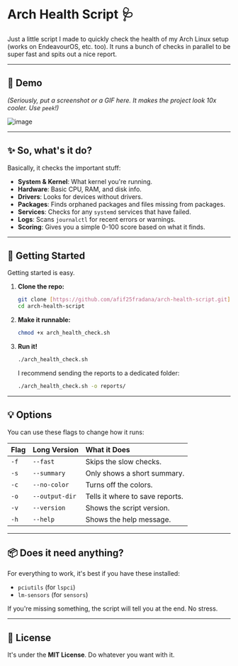 # Arch Health Script 🩺

Just a little script I made to quickly check the health of my Arch Linux setup (works on EndeavourOS, etc. too). It runs a bunch of checks in parallel to be super fast and spits out a nice report.

---

## 📸 Demo

*(Seriously, put a screenshot or a GIF here. It makes the project look 10x cooler. Use `peek`!)*

![image](https://github.com/afif25fradana/arch-health-script/assets/106969564/67f70b74-ed5d-4f11-9e28-ac7f3d56d787)


---

## ✨ So, what's it do?

Basically, it checks the important stuff:
* **System & Kernel**: What kernel you're running.
* **Hardware**: Basic CPU, RAM, and disk info.
* **Drivers**: Looks for devices without drivers.
* **Packages**: Finds orphaned packages and files missing from packages.
* **Services**: Checks for any `systemd` services that have failed.
* **Logs**: Scans `journalctl` for recent errors or warnings.
* **Scoring**: Gives you a simple 0-100 score based on what it finds.

---

## 🚀 Getting Started

Getting started is easy.

1.  **Clone the repo:**
    ```bash
    git clone [https://github.com/afif25fradana/arch-health-script.git](https://github.com/afif25fradana/arch-health-script.git)
    cd arch-health-script
    ```

2.  **Make it runnable:**
    ```bash
    chmod +x arch_health_check.sh
    ```

3.  **Run it!**
    ```bash
    ./arch_health_check.sh
    ```
    I recommend sending the reports to a dedicated folder:
    ```bash
    ./arch_health_check.sh -o reports/
    ```

---

## 💡 Options

You can use these flags to change how it runs:

| Flag | Long Version | What it Does |
| :--- | :--- | :--- |
| `-f` | `--fast` | Skips the slow checks. |
| `-s` | `--summary` | Only shows a short summary. |
| `-c` | `--no-color` | Turns off the colors. |
| `-o` | `--output-dir` | Tells it where to save reports. |
| `-v` | `--version` | Shows the script version. |
| `-h` | `--help` | Shows the help message. |

---

## 📦 Does it need anything?

For everything to work, it's best if you have these installed:
* `pciutils` (for `lspci`)
* `lm-sensors` (for `sensors`)

If you're missing something, the script will tell you at the end. No stress.

---

## 📜 License

It's under the **MIT License**. Do whatever you want with it.

